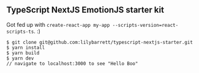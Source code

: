 ## TypeScript NextJS EmotionJS starter kit

Got fed up with `create-react-app my-app --scripts-version=react-scripts-ts`. :)

```
$ git clone git@github.com:lilybarrett/typescript-nextjs-starter.git
$ yarn install
$ yarn build
$ yarn dev
// navigate to localhost:3000 to see "Hello Boo"
```